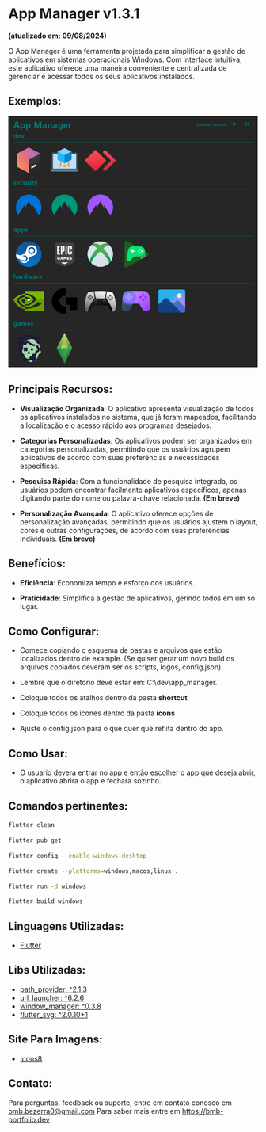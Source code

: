 # App Manager v1.3.1
**(atualizado em: 09/08/2024)**

O App Manager é uma ferramenta projetada para simplificar a gestão de aplicativos em sistemas operacionais Windows.
Com interface intuitiva, este aplicativo oferece uma maneira conveniente e centralizada de gerenciar 
e acessar todos os seus aplicativos instalados.

## Exemplos:

![Exemplo](./example/app_manager_example.png)

## Principais Recursos:
- **Visualização Organizada**: O aplicativo apresenta visualização de todos os aplicativos instalados no sistema, 
que já foram mapeados, facilitando a localização e o acesso rápido aos programas desejados.


- **Categorias Personalizadas**: Os aplicativos podem ser organizados em categorias personalizadas,
permitindo que os usuários agrupem aplicativos de acordo com suas preferências e necessidades específicas.


- **Pesquisa Rápida**: Com a funcionalidade de pesquisa integrada,
os usuários podem encontrar facilmente aplicativos específicos,
apenas digitando parte do nome ou palavra-chave relacionada. **(Em breve)**

- **Personalização Avançada**: O aplicativo oferece opções de personalização avançadas,
permitindo que os usuários ajustem o layout, cores e outras configurações,
de acordo com suas preferências individuais. **(Em breve)**

## Benefícios:
- **Eficiência**: Economiza tempo e esforço dos usuários.


- **Praticidade**: Simplifica a gestão de aplicativos, gerindo todos em um só lugar.

## Como Configurar:

- Comece copiando o esquema de pastas e arquivos que estão localizados dentro de example.
(Se quiser gerar um novo build os arquivos copiados deveram ser os scripts, logos, config.json).

- Lembre que o diretorio deve estar em: C:\dev\app_manager.

- Coloque todos os atalhos dentro da pasta **shortcut**

- Coloque todos os icones dentro da pasta **icons**

- Ajuste o config.json para o que quer que reflita dentro do app.

## Como Usar:

- O usuario devera entrar no app e então escolher o app que deseja abrir, o aplicativo abrira o app e fechara sozinho.

## Comandos pertinentes:

```bash
flutter clean
```

```bash
flutter pub get
```

```bash
flutter config --enable-windows-desktop
```

```bash
flutter create --platforms=windows,macos,linux .
```

```bash
flutter run -d windows
```

```bash
flutter build windows
```

## Linguagens Utilizadas:
* [Flutter](https://flutter.dev/?gclsrc=aw.ds)

## Libs Utilizadas:
* [path_provider: ^2.1.3](https://pub.dev/packages/path_provider)
* [url_launcher: ^6.2.6](https://pub.dev/packages/url_launcher)
* [window_manager: ^0.3.8](https://pub.dev/packages/window_manager)
* [flutter_svg: ^2.0.10+1](https://pub.dev/packages/flutter_svg)

## Site Para Imagens:
* [Icons8](https://icons8.com.br/)

## Contato:

Para perguntas, feedback ou suporte, entre em contato conosco em bmb.bezerra0@gmail.com
Para saber mais entre em https://bmb-portfolio.dev
